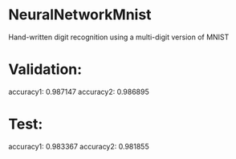 # NeuralNetworkMnist

Hand-written digit recognition using a multi-digit version of MNIST 

# Validation:
accuracy1: 0.987147
accuracy2: 0.986895

# Test:
accuracy1: 0.983367
accuracy2: 0.981855



